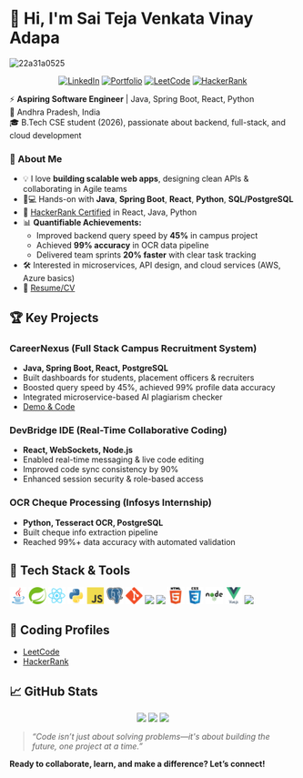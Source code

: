 # 👋 Hi, I'm Sai Teja Venkata Vinay Adapa


<img src="https://komarev.com/ghpvc/?username=22a31a0525&label=Profile%20views&color=0e75b6&style=flat" alt="22a31a0525" /></p>

<!--
<p align="left"> <a href="https://github.com/ryo-ma/github-profile-trophy"><img src="https://github-profile-trophy.vercel.app/?username=22a31a0525" alt="22a31a0525" /></a> </p>
-->
<p align="center">
  <a href="https://www.linkedin.com/in/sai-teja-venkata-vinay-adapa/"><img src="https://img.shields.io/badge/LinkedIn-0A66C2?style=for-the-badge&logo=linkedin&logoColor=white" alt="LinkedIn"/></a>
  <a href="https://22a31a0525.github.io/Sai-Teja-Venkata-Vinay-Adapa/"><img src="https://img.shields.io/badge/Portfolio-333333?style=for-the-badge&logo=react&logoColor=61DAFB" alt="Portfolio"/></a>
  <a href="https://leetcode.com/u/22a31a0525/"><img src="https://img.shields.io/badge/LeetCode-FFA116?style=for-the-badge&logo=leetcode&logoColor=black" alt="LeetCode"/></a>
  <a href="https://www.hackerrank.com/profile/22a31a0_525"><img src="https://img.shields.io/badge/HackerRank-2EC866?style=for-the-badge&logo=hackerrank&logoColor=white" alt="HackerRank"/></a>
</p>

⚡ **Aspiring Software Engineer** | Java, Spring Boot, React, Python  
📍 Andhra Pradesh, India  
🎓 B.Tech CSE student (2026), passionate about backend, full-stack, and cloud development

### 🚀 About Me

- 💡 I love **building scalable web apps**, designing clean APIs & collaborating in Agile teams
- 👨💻 Hands-on with **Java**, **Spring Boot**, **React**, **Python**, **SQL/PostgreSQL**
- 🥇 [HackerRank Certified](https://www.hackerrank.com/profile/22a31a0_525) in React, Java, Python
- 📊 **Quantifiable Achievements:**  
  - Improved backend query speed by **45%** in campus project  
  - Achieved **99% accuracy** in OCR data pipeline  
  - Delivered team sprints **20% faster** with clear task tracking
- 🛠️ Interested in microservices, API design, and cloud services (AWS, Azure basics)
- 💼 [Resume/CV](https://drive.google.com/file/d/1hWbPC77wul8J5WIebVlOXDvOdsXG6NGP/view?usp=sharing)


## 🏆 Key Projects

### CareerNexus (Full Stack Campus Recruitment System)
- **Java, Spring Boot, React, PostgreSQL**
- Built dashboards for students, placement officers & recruiters
- Boosted query speed by 45%, achieved 99% profile data accuracy
- Integrated microservice-based AI plagiarism checker  
- [Demo & Code](https://github.com/22a31a0525/CareerNexus) 

### DevBridge IDE (Real-Time Collaborative Coding)
- **React, WebSockets, Node.js**
- Enabled real-time messaging & live code editing
- Improved code sync consistency by 90%
- Enhanced session security & role-based access

### OCR Cheque Processing (Infosys Internship)
- **Python, Tesseract OCR, PostgreSQL**
- Built cheque info extraction pipeline
- Reached 99%+ data accuracy with automated validation

## 🧰 Tech Stack & Tools

<img src="https://raw.githubusercontent.com/devicons/devicon/master/icons/java/java-original.svg" width="30"/> <img src="https://raw.githubusercontent.com/devicons/devicon/master/icons/spring/spring-original.svg" width="30"/>
<img src="https://raw.githubusercontent.com/devicons/devicon/master/icons/react/react-original.svg" width="30"/>
<img src="https://raw.githubusercontent.com/devicons/devicon/master/icons/python/python-original.svg" width="30"/>
<img src="https://raw.githubusercontent.com/devicons/devicon/master/icons/javascript/javascript-original.svg" width="30"/>
<img src="https://raw.githubusercontent.com/devicons/devicon/master/icons/postgresql/postgresql-original.svg" width="30"/>
<img src="https://raw.githubusercontent.com/devicons/devicon/master/icons/git/git-original.svg" width="30"/>
<img src="https://www.vectorlogo.zone/logos/microsoft_azure/microsoft_azure-icon.svg" width="30"/>
<img src="https://www.vectorlogo.zone/logos/firebase/firebase-icon.svg" width="30"/>
<img src="https://raw.githubusercontent.com/devicons/devicon/master/icons/html5/html5-original-wordmark.svg" width="30"/>
<img src="https://raw.githubusercontent.com/devicons/devicon/master/icons/css3/css3-original-wordmark.svg" width="30"/>
<img src="https://raw.githubusercontent.com/devicons/devicon/master/icons/nodejs/nodejs-original-wordmark.svg" width="30"/>
<img src="https://raw.githubusercontent.com/devicons/devicon/master/icons/vuejs/vuejs-original-wordmark.svg" width="30"/>
<img src="https://www.vectorlogo.zone/logos/tailwindcss/tailwindcss-icon.svg" width="30"/>

## 🏅 Coding Profiles

- [LeetCode](https://leetcode.com/u/22a31a0525/)
- [HackerRank](https://www.hackerrank.com/profile/22a31a0_525)

## 📈 GitHub Stats

<p align="center">
  <img src="https://github-readme-stats.vercel.app/api?username=22a31a0525&show_icons=true&theme=radical"/>
  <img src="https://github-readme-streak-stats.herokuapp.com/?user=22a31a0525&theme=radical"/>
  <img src="https://github-readme-stats.vercel.app/api/top-langs/?username=22a31a0525&layout=compact&theme=radical"/>
</p>




> _“Code isn’t just about solving problems—it's about building the future, one project at a time.”_

**Ready to collaborate, learn, and make a difference? Let’s connect!**
